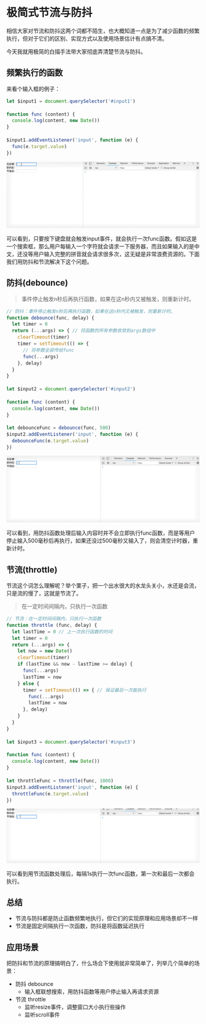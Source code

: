 # 极简式节流与防抖

相信大家对节流和防抖这两个词都不陌生，也大概知道一点是为了减少函数的频繁执行，但对于它们的区别、实现方式以及使用场景估计有点搞不清。

今天我就用极简的白描手法带大家彻底弄清楚节流与防抖。

## 频繁执行的函数

来看个输入框的例子：

```javascript
let $input1 = document.querySelector('#input1')

function func (content) {
  console.log(content, new Date())
}

$input1.addEventListener('input', function (e) {
  func(e.target.value)
})
```

![](../assets/06/01.gif)

可以看到，只要按下键盘就会触发input事件，就会执行一次func函数。假如这是一个搜索框，那么用户每输入一个字符就会请求一下服务器，而且如果输入的是中文，还没等用户输入完整的拼音就会请求很多次，这无疑是非常浪费资源的。下面我们用防抖和节流解决下这个问题。

## 防抖(debounce)

> 事件停止触发n秒后再执行函数，如果在这n秒内又被触发，则重新计时。

```javascript
// 防抖：事件停止触发n秒后再执行函数，如果在这n秒内又被触发，则重新计时。
function debounce(func, delay) {
  let timer = 0
  return (...args) => { // 将函数的所有参数收敛到args数组中
    clearTimeout(timer)
    timer = setTimeout(() => {
      // 将参数全部传给func
      func(...args)
    }, delay)
  }
}

let $input2 = document.querySelector('#input2')

function func (content) {
  console.log(content, new Date())
}

let debounceFunc = debounce(func, 500)
$input2.addEventListener('input', function (e) {
  debounceFunc(e.target.value)
})
```

![](../assets/06/02.gif)

可以看到，用防抖函数处理后输入内容时并不会立即执行func函数，而是等用户停止输入500毫秒后再执行，如果还没过500毫秒又输入了，则会清空计时器，重新计时。

## 节流(throttle)

节流这个词怎么理解呢？举个栗子，把一个出水很大的水龙头关小，水还是会流，只是流的慢了，这就是节流了。

> 在一定时间间隔内，只执行一次函数

```javascript
// 节流：在一定时间间隔内，只执行一次函数
function throttle (func, delay) {
  let lastTime = 0 // 上一次执行函数的时间
  let timer = 0
  return (...args) => {
    let now = new Date()
    clearTimeout(timer)
    if (lastTime && now - lastTime >= delay) {
      func(...args)
      lastTime = now
    } else {
      timer = setTimeout(() => { // 保证最后一次能执行
        func(...args)
        lastTime = now
      }, delay)
    }
  }
}

let $input3 = document.querySelector('#input3')

function func (content) {
  console.log(content, new Date())
}

let throttleFunc = throttle(func, 1000)
$input3.addEventListener('input', function (e) {
  throttleFunc(e.target.value)
})
```

![](../assets/06/03.gif)

可以看到用节流函数处理后，每隔1s执行一次func函数，第一次和最后一次都会执行。

## 总结

- 节流与防抖都是防止函数频繁地执行，但它们的实现原理和应用场景却不一样
- 节流是固定间隔执行一次函数，防抖是将函数延迟执行

## 应用场景

把防抖和节流的原理搞明白了，什么场合下使用就非常简单了，列举几个简单的场景：

- 防抖 debounce
  - 输入框联想搜索，用防抖函数等用户停止输入再请求资源
- 节流 throttle
  - 监听resize事件，调整窗口大小执行些操作
  - 监听scroll事件
